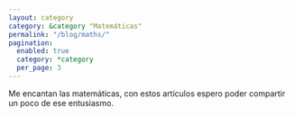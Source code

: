 ```yaml
---
layout: category
category: &category "Matemáticas"
permalink: "/blog/maths/"
pagination:
  enabled: true
  category: *category
  per_page: 3
---
```


Me encantan las matemáticas, con estos artículos espero poder compartir un poco
de ese entusiasmo.

